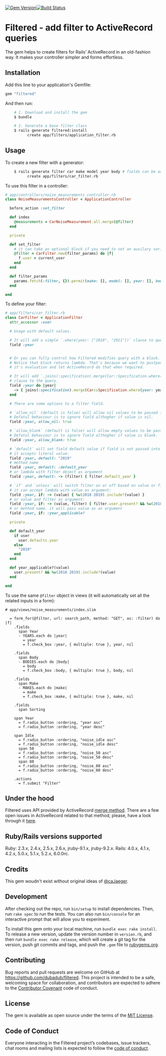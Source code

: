 [![Gem Version](https://badge.fury.io/rb/filtered.svg)](https://badge.fury.io/rb/filtered)[![Build Status](https://travis-ci.org/dubadub/filtered.svg?branch=master)](https://travis-ci.org/dubadub/filtered)


# Filtered - add filter to ActiveRecord queries

The gem helps to create filters for Rails’ ActiveRecord in an old-fashion way. It makes your controller simpler and forms effortless.

## Installation

Add this line to your application's Gemfile:

```ruby
gem "filtered"
```

And then run:

```bash
    # 1. Download and install the gem
    $ bundle

    # 2. Generate a base filter class
    $ rails generate filtered:install
          create app/filters/application_filter.rb
```

## Usage

To create a new filter with a generator:

```bash
    $ rails generate filter car make model year body # fields can be added later
          create app/filters/car_filter.rb
```


To use this filter in a controller:

```ruby
# app/controllers/noise_measurements_controller.rb
class NoiseMeasurementsController < ApplicationController

  before_action :set_filter

  def index
    @measurements = CarNoiseMeasurement.all.merge(@filter)
  end

  private

  def set_filter
    # it can take an optional block if you need to set an auxilary variable:
    @filter = CarFilter.new(filter_params) do |f|
      f.user = current_user
    end
  end

  def filter_params
    params.fetch(:filter, {}).permit(make: [], model: [], year: [], body: [], :ordering)
  end

end
```


To define your filter:

```ruby
# app/filters/car_filter.rb
class CarFilter < ApplicationFilter
  attr_accessor :user

  # Usage with default values.

  # It will add a simple `.where(year: ["2010", "2011"])` clause to query.
  field :year


  # Or you can fully control how Filtered modifies query with a block.
  # Notice that block returns lambda. That's because we want to postpone
  # it's evaluation and let ActiveRecord do that when required.

  # It will add `.joins(:specification).merge(Car::Specification.where(year: ["2010", "2011"]))`
  # clause to the query.
  field :year do |year|
    -> { joins(:specification).merge(Car::Specification.where(year: year)) }
  end

  # There are some options to a filter field.

  # `allow_nil` (default is false) will allow nil values to be passed into query.
  # Defatul behaviour is to ignore field althogher if value is nil.
  field :year, allow_nil: true

  # `allow_blank` (default is false) will allow empty values to be passed into query.
  # Defatul behaviour is to ignore field althogher if value is blank.
  field :year, allow_blank: true

  # `default` will set field default value if field is not passed into constructor.
  # it accepts literal value:
  field :year, default: "2019"
  # method name
  field :year, default: :default_year
  # or lambda with filter object as argument
  field :year, default: -> (filter) { filter.default_year }

  # `if` and `unless` will switch filter on or off based on value or filter.
  # it can accept lambda with value as argument:
  field :year, if: -> (value) { %w(2018 2019).include?(value) }
  # or value and filter as argument:
  field :year, if: -> (value, filter) { filter.user.present? && %w(2018 2019).include?(value) }
  # or method name. it will pass value as an argument
  field :year, if: :year_applicable?

  private

  def default_year
    if user
      user.defaults.year
    else
      "2019"
    end
  end

  def year_applicable?(value)
    user.present? && %w(2018 2019).include?(value)
  end

end

```

To use the same `@filter` object in views (it will automatically set all the related inputs in a form):

```
# app/views/noise_measurements/index.slim

  = form_for(@filter, url: search_path, method: "GET", as: :filter) do |f|
    .fields
      span Year
      - YEARS.each do |year|
        = year
        = f.check_box :year, { multiple: true }, year, nil

    .fields
      span Body
      - BODIES.each do |body|
        = body
        = f.check_box :body, { multiple: true }, body, nil

    .fields
      span Make
      - MAKES.each do |make|
        = make
        = f.check_box :make, { multiple: true }, make, nil

    .fields
      span Sorting

    span Year
      = f.radio_button :ordering, "year asc"
      = f.radio_button :ordering, "year desc"

    span Idle
      = f.radio_button :ordering, "noise_idle asc"
      = f.radio_button :ordering, "noise_idle desc"
      span 50
      = f.radio_button :ordering, "noise_50 asc"
      = f.radio_button :ordering, "noise_50 desc"
      span 80
      = f.radio_button :ordering, "noise_80 asc"
      = f.radio_button :ordering, "noise_80 desc"

    .actions
      = f.submit "Filter"
```


## Under the hood

Filtered uses API provided by ActiveRecord [merge method](https://api.rubyonrails.org/classes/ActiveRecord/SpawnMethods.html#method-i-merge). There are a few open issues in ActiveRecord related to that method, please, have a look through it [here](https://github.com/rails/rails/search?q=activerecord+merge&state=open&type=Issues).

## Ruby/Rails versions supported

Ruby: 2.3.x, 2.4.x, 2.5.x, 2.6.x, jruby-9.1.x, jruby-9.2.x.
Rails: 4.0.x, 4.1.x, 4.2.x, 5.0.x, 5.1.x, 5.2.x, 6.0.0rc.

## Credits

This gem woudn't exist without original ideas of [@caJaeger](https://github.com/caJaeger).

## Development

After checking out the repo, run `bin/setup` to install dependencies. Then, run `rake spec` to run the tests. You can also run `bin/console` for an interactive prompt that will allow you to experiment.

To install this gem onto your local machine, run `bundle exec rake install`. To release a new version, update the version number in `version.rb`, and then run `bundle exec rake release`, which will create a git tag for the version, push git commits and tags, and push the `.gem` file to [rubygems.org](https://rubygems.org).


## Contributing

Bug reports and pull requests are welcome on GitHub at https://github.com/dubadub/filtered. This project is intended to be a safe, welcoming space for collaboration, and contributors are expected to adhere to the [Contributor Covenant](http://contributor-covenant.org) code of conduct.

## License

The gem is available as open source under the terms of the [MIT License](https://opensource.org/licenses/MIT).

## Code of Conduct

Everyone interacting in the Filtered project’s codebases, issue trackers, chat rooms and mailing lists is expected to follow the [code of conduct](https://github.com/dubadub/filtered/blob/master/CODE_OF_CONDUCT.md).
